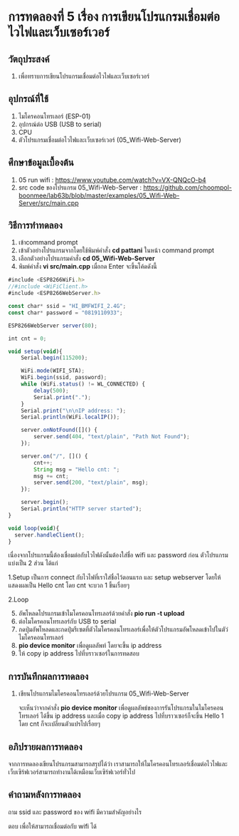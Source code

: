 # การทดลองที่ 5 เรื่อง การเขียนโปรแกรมเชื่อมต่อไวไฟและเว็บเซอร์เวอร์

## วัตถุประสงค์
1. เพื่อทราบการเขียนโปรแกรมเชื่อมต่อไวไฟและเว็บเซอร์เวอร์

## อุปกรณ์ที่ใช้
1. ไมโครคอนโทรเลอร์ (ESP-01)
2. อุปกรณ์ต่อ USB (USB to serial)
3. CPU
4. ตัวโปรแกรมเชื่อมต่อไวไฟและเว็บเซอร์เวอร์ (05_Wifi-Web-Server)

## ศึกษาข้อมูลเบื้องต้น
1. 05 run wifi  : https://www.youtube.com/watch?v=VX-QNQcO-b4
2. src code ของโปรแกรม 05_Wifi-Web-Server : https://github.com/choompol-boonmee/lab63b/blob/master/examples/05_Wifi-Web-Server/src/main.cpp

## วิธีการทำทดลอง
1. เข้าcommand prompt
2. เข้าตัวอย่างโปรแกรมจากโดยใช้พิมพ์คำสั่ง **cd pattani** ในหน้า command prompt
3. เลือกตัวอย่างโปรแกรมคำสั่ง **cd 05_Wifi-Web-Server** 
4. พิมพ์คำสั่ง **vi src/main.cpp** เมื่อกด Enter จะขึ้นโค้ดดังนี้
```javascript
#include <ESP8266WiFi.h>
//#include <WiFiClient.h>
#include <ESP8266WebServer.h>

const char* ssid = "HI_BMFWIFI_2.4G";
const char* password = "0819110933";

ESP8266WebServer server(80);

int cnt = 0;

void setup(void){
	Serial.begin(115200);

	WiFi.mode(WIFI_STA);
	WiFi.begin(ssid, password);
	while (WiFi.status() != WL_CONNECTED) {
		delay(500);
		Serial.print(".");
	}
	Serial.print("\n\nIP address: ");
	Serial.println(WiFi.localIP());

	server.onNotFound([]() {
		server.send(404, "text/plain", "Path Not Found");
	});

	server.on("/", []() {
		cnt++;
		String msg = "Hello cnt: ";
		msg += cnt;
		server.send(200, "text/plain", msg);
	});

	server.begin();
	Serial.println("HTTP server started");
}

void loop(void){
  server.handleClient();
}

```        
 เนื่องจากโปรแกรมนี้ต้องเชื่อมต่อกับไวไฟดังนั้นต้องใส่ชื่อ wifi และ password ก่อน ตัวโปรแกรมแบ่งเป็น 2 ส่วน ได้แก่ 
 
 1.Setup เป็นการ connect กับไวไฟที่เราใส่ชื่อไว้ตอนแรก และ setup webserver โดยให้แสดงผลเป็น Hello cnt โดย cnt จะบวก 1 ขึ้นเรื่อยๆ 
 
 2.Loop 

5. อัพโหลดโปรแกรมเข้าไมโครคอนโทรเลอร์ด้วยคำสั่ง **pio run -t upload** 
6. ต่อไมโครคอนโทรเลอร์กับ USB to serial
7. กดปุ่มอัพโหลดและกดปุ่มรีเซตที่ตัวไมโครคอนโทรเลอร์เพื่อให้ตัวโปรแกรมอัพโหลดเข้าไปในตัว่ไมโครคอนโทรเลอร์
8. **pio device monitor** เพื่อดูผลลัพท์ โดยจะขึ้น ip address
9. ให้ copy ip address ไปที่บราวเซอร์ในการทดสอบ

## การบันทึกผลการทดลอง


1. เขียนโปรแกรมไมโครคอนโทรเลอร์ด้วยโปรแกรม 05_Wifi-Web-Server
	
	จะเห็นว่าจากคำสั่ง **pio device monitor** เพื่อดูผลลัพธ์ของการรันโปรแกรมในไมโครคอนโทรเลอร์ ได้ขึ้น ip address และเมื่อ copy ip address ไปที่บราวเซอร์ก็จะขึ้น Hello 1  โดย cnt ก็จะเปลี่ยนตัวแปรไปเรื่อยๆ

## อภิปรายผลการทดลอง

จากการทดลองเขียนโปรแกรมสามารถสรุปได้ว่า เราสามารถให้ไมโครคอนโทรเลอร์เชื่อมต่อไวไฟและเว็บเซิร์ฟเวอร์สามารถทำงานได้เหมือนเว็บเซิร์ฟเวอร์ทั่วไป

## คำถามหลังการทดลอง
ถาม ssid และ password ของ wifi มีความสำคัญอย่างไร

ตอบ เพื่อให้สามารถเชื่อมต่อกับ wifi ได้

